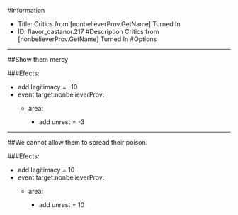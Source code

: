 #Information
 - Title: Critics from [nonbelieverProv.GetName] Turned In
 - ID: flavor_castanor.217
#Description
Critics from [nonbelieverProv.GetName] Turned In
#Options

___
##Show them mercy

###Efects:<ul><li>add legitimacy = -10</li><li>event target:nonbelieverProv:</li><ul><li>area:</li><ul><li>add unrest = -3</li></ul></ul></ul>

___
##We cannot allow them to spread their poison.

###Efects:<ul><li>add legitimacy = 10</li><li>event target:nonbelieverProv:</li><ul><li>area:</li><ul><li>add unrest = 10</li></ul></ul></ul>
